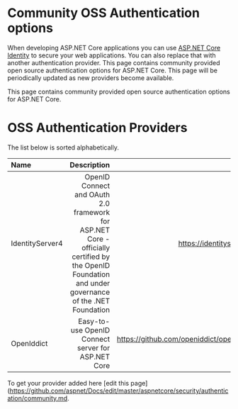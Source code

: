 # Community OSS Authentication options

When developing ASP.NET Core applications you can use [ASP.NET Core Identity](https://docs.microsoft.com/en-us/aspnet/core/security/authentication/identity) to secure your web applications. You can also replace that with another authentication provider. This page contains community provided open source authentication options for ASP.NET Core. This page will be periodically updated as new providers become available.

This page contains community provided open source authentication options for ASP.NET Core.

# OSS Authentication Providers

The list below is sorted alphabetically.

| Name                      | Description | Link |
|:--------------------------|------------:|------------------------------------------------:|
| IdentityServer4 | OpenID Connect and OAuth 2.0 framework for ASP.NET Core - officially certified by the OpenID Foundation and under governance of the .NET Foundation | https://identityserver.io/ |
| OpenIddict | Easy-to-use OpenID Connect server for ASP.NET Core | https://github.com/openiddict/openiddict-core |

To get your provider added here [edit this page](https://github.com/aspnet/Docs/edit/master/aspnetcore/security/authentication/community.md.
